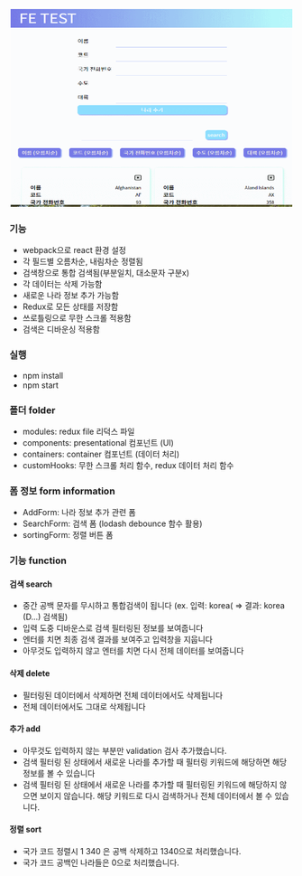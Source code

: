 <p align="center"><img src="src/fe_test.gif" width="500" height="350" alt="preview"/></p>

### 기능
+ webpack으로 react 환경 설정
+ 각 필드별 오름차순, 내림차순 정렬됨 
+ 검색창으로 통합 검색됨(부분일치, 대소문자 구분x)
+ 각 데이터는 삭제 가능함
+ 새로운 나라 정보 추가 가능함
+ Redux로 모든 상태를 저장함
+ 쓰로틀링으로 무한 스크롤 적용함
+ 검색은 디바운싱 적용함


### 실행

- npm install
- npm start

### 폴더 folder

- modules: redux file 리덕스 파일
- components: presentational 컴포넌트 (UI)
- containers: container 컴포넌트 (데이터 처리)
- customHooks: 무한 스크롤 처리 함수, redux 데이터 처리 함수

### 폼 정보 form information

- AddForm: 나라 정보 추가 관련 폼
- SearchForm: 검색 폼 (lodash debounce 함수 활용)
- sortingForm: 정렬 버튼 폼

### 기능 function

#### 검색 search

- 중간 공백 문자를 무시하고 통합검색이 됩니다 (ex. 입력: korea( => 결과: korea (D...) 검색됨)
- 입력 도중 디바운스로 검색 필터링된 정보를 보여줍니다
- 엔터를 치면 최종 검색 결과를 보여주고 입력창을 지웁니다
- 아무것도 입력하지 않고 엔터를 치면 다시 전체 데이터를 보여줍니다

#### 삭제 delete

- 필터링된 데이터에서 삭제하면 전체 데이터에서도 삭제됩니다
- 전체 데이터에서도 그대로 삭제됩니다

#### 추가 add

- 아무것도 입력하지 않는 부분만 validation 검사 추가했습니다.
- 검색 필터링 된 상태에서 새로운 나라를 추가할 때 필터링 키워드에 해당하면 해당 정보를 볼 수 있습니다
- 검색 필터링 된 상태에서 새로운 나라를 추가할 때 필터링된 키워드에 해당하지 않으면 보이지 않습니다. 해당 키워드로 다시 검색하거나 전체 데이터에서 볼 수 있습니다.

#### 정렬 sort

- 국가 코드 정렬시 1 340 은 공백 삭제하고 1340으로 처리했습니다.
- 국가 코드 공백인 나라들은 0으로 처리했습니다.
